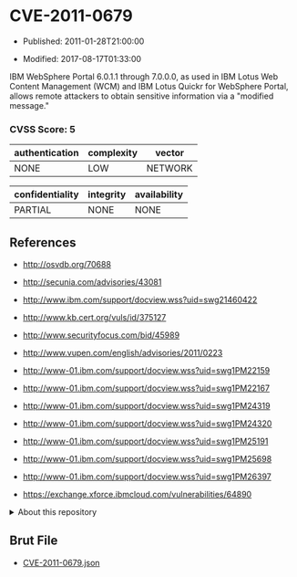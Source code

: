 # CVE-2011-0679

- Published: 2011-01-28T21:00:00

- Modified: 2017-08-17T01:33:00

IBM WebSphere Portal 6.0.1.1 through 7.0.0.0, as used in IBM Lotus Web Content Management (WCM) and IBM Lotus Quickr for WebSphere Portal, allows remote attackers to obtain sensitive information via a "modified message."

### CVSS Score: **5**

| authentication | complexity | vector |
| --- | --- | --- |
| NONE | LOW | NETWORK |

| confidentiality | integrity | availability |
| --- | --- | --- |
| PARTIAL | NONE | NONE |

## References

* http://osvdb.org/70688

* http://secunia.com/advisories/43081

* http://www.ibm.com/support/docview.wss?uid=swg21460422

* http://www.kb.cert.org/vuls/id/375127

* http://www.securityfocus.com/bid/45989

* http://www.vupen.com/english/advisories/2011/0223

* http://www-01.ibm.com/support/docview.wss?uid=swg1PM22159

* http://www-01.ibm.com/support/docview.wss?uid=swg1PM22167

* http://www-01.ibm.com/support/docview.wss?uid=swg1PM24319

* http://www-01.ibm.com/support/docview.wss?uid=swg1PM24320

* http://www-01.ibm.com/support/docview.wss?uid=swg1PM25191

* http://www-01.ibm.com/support/docview.wss?uid=swg1PM25698

* http://www-01.ibm.com/support/docview.wss?uid=swg1PM26397

* https://exchange.xforce.ibmcloud.com/vulnerabilities/64890

<details>
<summary>About this repository</summary> 

  This repository is part of the project [Live Hack CVE](https://github.com/Live-Hack-CVE). Main website can be found [www.live-hack.org](https://www.live-hack.org) 
  
  Made by [Sn0wAlice](https://github.com/Sn0wAlice) for the people that care about security and need to have a feed of the latest CVEs. Hope you enjoy it, don't forget to star the repo and follow me on [Twitter](https://twitter.com/Sn0wAlice) and [Github](https://github.com/Sn0wAlice). And that is my [personnal website](https://www.alice-snow.me/)

  - [Home Page](https://github.com/Live-Hack-CVE)
  - [Framework](https://github.com/Live-Hack-CVE/cve-framework)
  - [CVE database](https://github.com/Live-Hack-CVE/full_database)
  - [Changelog](https://github.com/Live-Hack-CVE/Changelog)
</details>

## Brut File

* [CVE-2011-0679.json](https://raw.githubusercontent.com/Live-Hack-CVE/full_database/main/cves/2011/CVE-2011-0679.json)

